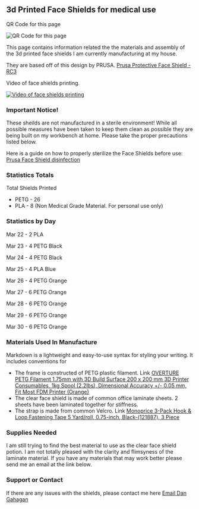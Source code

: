 ## 3d Printed Face Shields for medical use
QR Code for this page

![QR Code for this page](https://dgahagan.github.io/CovidFaceShield/img/covid.png)

This page contains information related the the materials and assembly of the 3d printed face shields I am currently manufacturing at my house.

They are based off of this design by PRUSA. [Prusa Protective Face Shield - RC3](https://www.prusaprinters.org/prints/25857-prusa-protective-face-shield-rc2)

Video of face shields printing.

[![Video of face shields printing](https://dgahagan.github.io/CovidFaceShield/img/mq2.jpg)](https://youtu.be/U0M_ALfFkUw "Video")

### Important Notice!

These sheilds are not manufactured in a sterile environment! While all possible measures have been taken to keep them clean as possible they are being built on my workbench at home. Please take the proper precautions listed below.

Here is a guide on how to properly sterilize the Face Shields before use: [Prusa Face Shield disinfection](https://help.prusa3d.com/en/article/prusa-face-shield-disinfection_125457)

### Statistics Totals

Total Shields Printed
- PETG - 26
- PLA - 8 (Non Medical Grade Material. For personal use only)

### Statistics by Day

Mar 22 - 2 PLA

Mar 23 - 4 PETG Black

Mar 24 - 4 PETG Black

Mar 25 - 4 PLA Blue

Mar 26 - 4 PETG Orange

Mar 27 - 6 PETG Orange

Mar 28 - 6 PETG Orange

Mar 29 - 6 PETG Orange

Mar 30 - 6 PETG Orange



### Materials Used In Manufacture

Markdown is a lightweight and easy-to-use syntax for styling your writing. It includes conventions for

- The frame is constructed of PETG plastic filament. Link [OVERTURE PETG Filament 1.75mm with 3D Build Surface 200 x 200 mm 3D Printer Consumables, 1kg Spool (2.2lbs), Dimensional Accuracy +/- 0.05 mm, Fit Most FDM Printer (Orange)](https://www.amazon.com/gp/product/B07VJYL11F/)
- The clear face shield is made of common office laminate sheets. 2 sheets have been laminated together for stiffness.
- The strap is made from common Velcro. Link [Monoprice 3-Pack Hook & Loop Fastening Tape 5 Yard/roll, 0.75-inch, Black-(121887), 3 Piece](https://www.amazon.com/gp/product/B06WW3LSLT/)

### Supplies Needed
I am still trying to find the best material to use as the clear face shield potion. I am not totally pleased with the clarity and flimsyness of the laminate material. If you have any materials that may work better please send me an email at the link below.


### Support or Contact

If there are any issues with the shields, please contact me here [Email Dan Gahagan](mailto:dangahagan@gmail.com)
